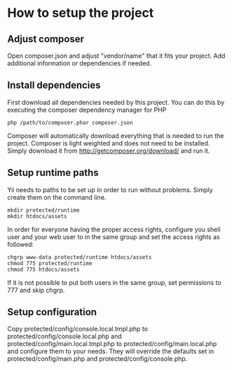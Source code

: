 # How to setup the project

## Adjust composer

Open composer.json and adjust "vendor/name" that it fits your project. Add additional information or dependencies if needed.

## Install dependencies

First download all dependencies needed by this project. You can do this by executing the composer dependency manager for PHP

	php /path/to/composer.phar composer.json

Composer will automatically download everything that is needed to run the project. Composer is light weighted and does not
need to be installed. Simply download it from http://getcomposer.org/download/ and run it.

## Setup runtime paths

Yii needs to paths to be set up in order to run without problems. Simply create them on the command line.

	mkdir protected/runtime
	mkdir htdocs/assets

In order for everyone having the proper access rights, configure you shell user and your web user to in the same group and
set the access rights as followed:

	chgrp www-data protected/runtime htdocs/assets
	chmod 775 protected/runtime
	chmod 775 htdocs/assets

If it is not possible to put both users in the same group, set permissions to 777 and skip chgrp.

## Setup configuration

Copy protected/config/console.local.tmpl.php to protected/config/console.local.php and protected/config/main.local.tmpl.php
to protected/config/main.local.php and configure them to your needs. They will override the defaults set in
protected/config/main.php and protected/config/console.php.
